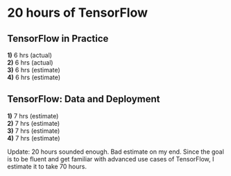# 20 hours of TensorFlow  
## TensorFlow in Practice  
<b>1)</b> 6 hrs (actual)  
<b>2)</b> 6 hrs (actual)  
<b>3)</b> 6 hrs (estimate)  
<b>4)</b> 6 hrs (estimate)  

## TensorFlow: Data and Deployment  
<b>1)</b> 7 hrs (estimate)  
<b>2)</b> 7 hrs (estimate)  
<b>3)</b> 7 hrs (estimate)  
<b>4)</b> 7 hrs (estimate)  

Update: 20 hours sounded enough. Bad estimate on my end. Since the goal is to be fluent and get familiar with advanced use cases of TensorFlow, I estimate it to take 70 hours.
